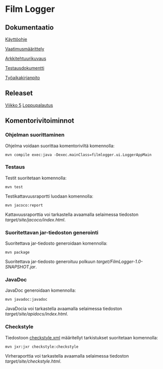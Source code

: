 # Film Logger

## Dokumentaatio

[Käyttöohje](https://github.com/emmalait/FilmLogger/blob/master/dokumentaatio/kayttoohje.md)

[Vaatimusmäärittely](https://github.com/emmalait/FilmLogger/blob/master/dokumentaatio/vaatimusmaarittely.md)

[Arkkitehtuurikuvaus](https://github.com/emmalait/FilmLogger/blob/master/dokumentaatio/arkkitehtuuri.md)

[Testausdokumentti](https://github.com/emmalait/FilmLogger/blob/master/dokumentaatio/testaus.md)

[Työaikakirjanpito](https://github.com/emmalait/FilmLogger/blob/master/dokumentaatio/tyoaikakirjanpito.md)

## Releaset
[Viikko 5](https://github.com/emmalait/FilmLogger/releases/tag/viikko5)
[Loppupalautus](https://github.com/emmalait/FilmLogger/releases/tag/loppupalautus)

## Komentorivitoiminnot

### Ohjelman suorittaminen

Ohjelma voidaan suorittaa komentoriviltä komennolla:

```
mvn compile exec:java -Dexec.mainClass=filmlogger.ui.LoggerAppMain
```


### Testaus
Testit suoritetaan komennolla:

```
mvn test
```

Testikattavuusraportti luodaan komennolla:

```
mvn jacoco:report
```

Kattavuusraporttia voi tarkastella avaamalla selaimessa tiedoston *target/site/jacoco/index.html*.

### Suoritettavan jar-tiedoston generointi
Suoritettava jar-tiedosto generoidaan komennolla:

```
mvn package
```

Suoritettava jar-tiedosto generoituu polkuun *target/FilmLogger-1.0-SNAPSHOT.jar*.

### JavaDoc
JavaDoc generoidaan komennolla:

```
mvn javadoc:javadoc
```

JavaDocia voi tarkastella avaamalla selaimessa tiedoston *target/site/apidocs/index.html*.

### Checkstyle
Tiedostoon [checkstyle.xml](https://github.com/emmalait/FilmLogger/blob/master/checkstyle.xml) määritellyt tarkistukset suoritetaan komennolla:

```
mvn jxr:jxr checkstyle:checkstyle
```

Virheraporttia voi tarkastella avaamalla selaimessa tiedoston *target/site/checkstyle.html*.
